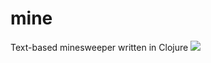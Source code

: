 # mine
Text-based minesweeper written in Clojure
![](https://github.com/sdfwer124/Terminal-Sweeper/blob/master/mine1.png)
